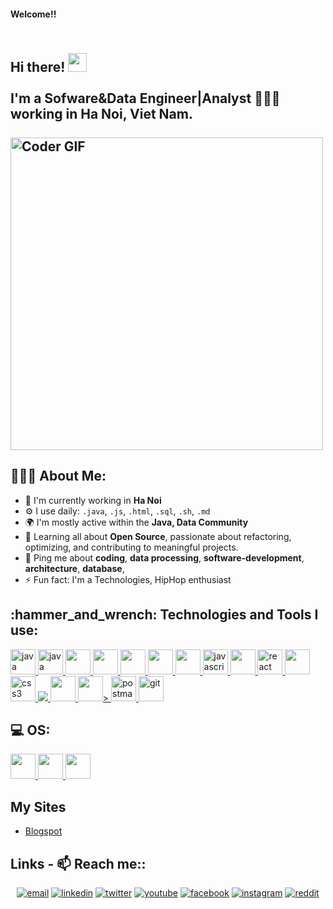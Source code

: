 <!-- <p align="center">
  <img src="" alt="Hi, I'm Nguyen Thanh  👋 I'm a Sofware&Data Engineer|Analyst 🚀 I ❤️ Happy Hardcore ❤️">
</p> -->

#### Welcome!!

<h2 align="left">
 <abc>
  <br>Hi there! <img src="https://user-images.githubusercontent.com/42378118/110234147-e3259600-7f4e-11eb-95be-0c4047144dea.gif" width="30"><br>
  <br> I'm a Sofware&Data Engineer|Analyst 👨🏻‍💻  working in Ha Noi, Viet Nam.<br>
  <br>
    <img src="https://media.giphy.com/media/SWoSkN6DxTszqIKEqv/giphy.gif" alt="Coder GIF" width="500">
 </abc>
</h2> 

<h2 align="left">👨🏻‍💻 About Me:</h2>

- 🏢 I'm currently working in **Ha Noi**
- ⚙️ I use daily: `.java`, `.js`, `.html`, `.sql`, `.sh`, `.md`
- 🌍 I'm mostly active within the **Java, Data Community** 
- 🌱 Learning all about **Open Source**, passionate about refactoring, optimizing, and contributing to meaningful projects.
- 💬 Ping me about **coding**, **data processing**, **software-development**, **architecture**, **database**, 
- ⚡️ Fun fact: I'm a Technologies, HipHop enthusiast
<h2 align="left">:hammer_and_wrench: Technologies and Tools I use:</h2>
<p align="left">
    <a href="https://www.java.com/" target="_blank"> <img src="https://cdn.jsdelivr.net/gh/devicons/devicon/icons/java/java-original-wordmark.svg" alt="java" width="40" height="40"/> </a>
    <a href="https://spring.io/" target="_blank"> <img src="https://cdn.jsdelivr.net/gh/devicons/devicon/icons/spring/spring-original.svg" alt="java" width="40" height="40"/> </a>
    <a href="https://tomcat.apache.org/" tager="_blank"> <img  src="https://cdn.jsdelivr.net/gh/devicons/devicon/icons/tomcat/tomcat-original-wordmark.svg" alt="" width="40" height="40"/> </a>
    <a href="https://www.oracle.com/database/" target="_blank"> <img src="https://cdn.jsdelivr.net/gh/devicons/devicon/icons/oracle/oracle-original.svg" alt="" width = "40" height ="40"/> </a>
    <a href="https://www.mysql.com/" target="_blank"> <img src="https://cdn.jsdelivr.net/gh/devicons/devicon/icons/mysql/mysql-original-wordmark.svg" alt="" width = "40" height ="40"/> </a>
    <a href="https://kafka.apache.org/" target="_blank"> <img src="https://cdn.jsdelivr.net/gh/devicons/devicon/icons/apachekafka/apachekafka-original-wordmark.svg" alt="" width = "40" height ="40"/> </a>
    <a href="https://redis.io/" target="_blank"> <img src="https://cdn.jsdelivr.net/gh/devicons/devicon/icons/redis/redis-original-wordmark.svg" alt="" width = "40" height ="40"/> </a>
    <a href="https://developer.mozilla.org/en-US/docs/Web/JavaScript" target="_blank"> <img src="https://cdn.jsdelivr.net/npm/simple-icons@3.13.0/icons/javascript.svg" alt="javascript" width="40" height="40"/> </a>
    <a href="https://jquery.com/" target="_blank"> <img src="https://cdn.jsdelivr.net/gh/devicons/devicon/icons/jquery/jquery-original-wordmark.svg" alt="" width = "40" height ="40"/> </a>
    <a href="https://reactjs.org/" target="_blank"> <img src="https://cdn.jsdelivr.net/npm/simple-icons@3.13.0/icons/react.svg" alt="react" width="40" height="40"/> </a>
    <a href="https://getbootstrap.com/" tager="_blank"> <img src="https://cdn.jsdelivr.net/gh/devicons/devicon/icons/bootstrap/bootstrap-original-wordmark.svg" alt="" width="40" height="40"/> </a>
    <a href="https://www.w3schools.com/css/" target="_blank"> <img src="https://cdn.jsdelivr.net/npm/simple-icons@3.13.0/icons/csswizardry.svg" alt="css3" width="40" height="40"/> </a>
    <a href="https://www.w3.org/html/" target="_blank"> <img src='https://cdn.jsdelivr.net/gh/devicons/devicon@latest/icons/devicon/html/html5-original.svg'> </a>
    <a href="https://jira.atlassian.com/" tager="_blank"> <img src="https://cdn.jsdelivr.net/gh/devicons/devicon/icons/jira/jira-original-wordmark.svg" alt="" width="40" height="40"/> </a>
    <a href="https://www.jetbrains.com/idea/" target="_blank"> <img src="https://cdn.jsdelivr.net/gh/devicons/devicon/icons/intellij/intellij-original-wordmark.svg" alt="" width = "40" height ="40"/>> </a>
    <a href="https://www.postman.com/" target="_blank"> <img src="https://www.vectorlogo.zone/logos/getpostman/getpostman-icon.svg" alt="postman" width="40" height="40"/> </a>
    <a href="https://git-scm.com/" target="_blnk"> <img src="https://www.vectorlogo.zone/logos/git-scm/git-scm-icon.svg" alt="git" width="40" height="40"/> </a>
</p>
<h2 align="left">💻 OS:</h2>
    <a href="https://www.linux.org/" tager="_blank"> <img src="https://cdn.jsdelivr.net/gh/devicons/devicon/icons/linux/linux-original.svg" alt="" width="40" height="40"/> </a>
    <a href="https://www.apple.com/macos/" tager="_blank"> <img src="https://www.apple.com/ac/structured-data/images/knowledge_graph_logo.png" alt="" width="40" height="40"/> </a>
    <a href="https://www.microsoft.com/vi-vn/windows" tager="_blank"> <img src="https://cdn.jsdelivr.net/gh/devicons/devicon/icons/windows8/windows8-original.svg" alt="" width="40" height="40"/> </a>


## My Sites

<!-- BLOG-POST-LIST:START -->

- [Blogspot](https://nguyenthanhjt.blogspot.com/)
<!-- BLOG-POST-LIST:END -->

## Links -  📫 Reach me::

<p align="center">
  <a href="mailto:nguyenthanhjt@gmail.com"><img src="https://img.icons8.com/color/96/000000/gmail.png" alt="email"/></a>
  <a href="https://www.linkedin.com/in/thanh-bui-nguyen-802314158/"><img src="https://img.icons8.com/color/96/000000/linkedin.png" alt="linkedin"/></a>
  <a href="https://twitter.com/NguyenThanh_JT"><img src="https://img.icons8.com/color/96/000000/twitter-squared.png" alt="twitter"/></a>
  <a href="https://www.youtube.com/channel/UCRfv47_xgYq3rTa-hvnN6lQ"><img src="https://img.icons8.com/color/96/000000/youtube.png" alt="youtube"/></a>
  <a href="https://www.facebook.com/nguyenthanhjt"><img src="https://img.icons8.com/color/96/000000/facebook.png" alt="facebook"/></a>
  <a href="https://www.instagram.com/nguyenthanhjtt"><img src="https://img.icons8.com/color/96/000000/instagram-new.png" alt="instagram"/></a>
  <a href="https://www.reddit.com/user/nguyenthanhjt"><img src="https://img.icons8.com/color/96/000000/reddit.png" alt="reddit"/></a>
  <!-- <a href="https://stackoverflow.com/users/4027349/mathieu-ledru"><img src="https://img.icons8.com/color/96/000000/stackoverflow.png" alt="stackoverflow"/></a> -->
  <!-- <a href="mailto:Matyo#2285"><img src="https://img.icons8.com/color/96/000000/battle-net.png" alt="battle.net"/></a> -->
</p>
